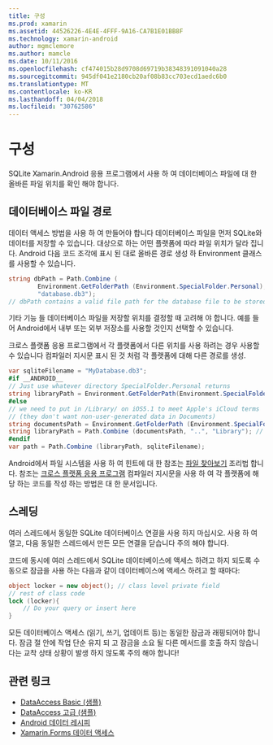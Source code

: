 ```yaml
---
title: 구성
ms.prod: xamarin
ms.assetid: 44526226-4E4E-4FFF-9A16-CA7B1E01BB8F
ms.technology: xamarin-android
author: mgmclemore
ms.author: mamcle
ms.date: 10/11/2016
ms.openlocfilehash: cf474015b28d9708d69719b38348391091040a28
ms.sourcegitcommit: 945df041e2180cb20af08b83cc703ecd1aedc6b0
ms.translationtype: MT
ms.contentlocale: ko-KR
ms.lasthandoff: 04/04/2018
ms.locfileid: "30762586"
---
```

# <a name="configuration"></a>구성

SQLite Xamarin.Android 응용 프로그램에서 사용 하 여 데이터베이스 파일에 대 한 올바른 파일 위치를 확인 해야 합니다.

## <a name="database-file-path"></a>데이터베이스 파일 경로

데이터 액세스 방법을 사용 하 여 만들어야 합니다 데이터베이스 파일을 먼저 SQLite와 데이터를 저장할 수 있습니다. 대상으로 하는 어떤 플랫폼에 따라 파일 위치가 달라 집니다. Android 다음 코드 조각에 표시 된 대로 올바른 경로 생성 하 Environment 클래스를 사용할 수 있습니다.

```csharp
string dbPath = Path.Combine (
        Environment.GetFolderPath (Environment.SpecialFolder.Personal),
        "database.db3");
// dbPath contains a valid file path for the database file to be stored
```

기타 기능 들 데이터베이스 파일을 저장할 위치를 결정할 때 고려해 야 합니다. 예를 들어 Android에서 내부 또는 외부 저장소를 사용할 것인지 선택할 수 있습니다.

크로스 플랫폼 응용 프로그램에서 각 플랫폼에서 다른 위치를 사용 하려는 경우 사용할 수 있습니다 컴파일러 지시문 표시 된 것 처럼 각 플랫폼에 대해 다른 경로를 생성.

```csharp
var sqliteFilename = "MyDatabase.db3";
#if __ANDROID__
// Just use whatever directory SpecialFolder.Personal returns
string libraryPath = Environment.GetFolderPath(Environment.SpecialFolder.Personal); ;
#else
// we need to put in /Library/ on iOS5.1 to meet Apple's iCloud terms
// (they don't want non-user-generated data in Documents)
string documentsPath = Environment.GetFolderPath (Environment.SpecialFolder.Personal); // Documents folder
string libraryPath = Path.Combine (documentsPath, "..", "Library"); // Library folder instead
#endif
var path = Path.Combine (libraryPath, sqliteFilename);
```

Android에서 파일 시스템을 사용 하 여 힌트에 대 한 참조는 [파일 찾아보기](https://developer.xamarin.com/recipes/android/data/Files/Browse_Files) 조리법 합니다. 참조는 [크로스 플랫폼 응용 프로그램](~/cross-platform/app-fundamentals/building-cross-platform-applications/index.md) 컴파일러 지시문을 사용 하 여 각 플랫폼에 해당 하는 코드를 작성 하는 방법은 대 한 문서입니다.

## <a name="threading"></a>스레딩

여러 스레드에서 동일한 SQLite 데이터베이스 연결을 사용 하지 마십시오. 사용 하 여 열고, 다음 동일한 스레드에서 만든 모든 연결을 닫습니다 주의 해야 합니다.

코드에 동시에 여러 스레드에서 SQLite 데이터베이스에 액세스 하려고 하지 되도록 수동으로 잠금을 사용 하는 다음과 같이 데이터베이스에 액세스 하려고 할 때마다:

```csharp
object locker = new object(); // class level private field
// rest of class code
lock (locker){
    // Do your query or insert here
}
```

모든 데이터베이스 액세스 (읽기, 쓰기, 업데이트 등)는 동일한 잠금과 래핑되어야 합니다. 잠금 절 안에 작업 단순 유지 되 고 잠금을 소요 될 다른 메서드를 호출 하지 않습니다는 교착 상태 상황이 발생 하지 않도록 주의 해야 합니다!


## <a name="related-links"></a>관련 링크

- [DataAccess Basic (샘플)](https://github.com/xamarin/mobile-samples/tree/master/DataAccess/Basic)
- [DataAccess 고급 (샘플)](https://github.com/xamarin/mobile-samples/tree/master/DataAccess/Advanced)
- [Android 데이터 레시피](https://developer.xamarin.com/recipes/android/data/)
- [Xamarin.Forms 데이터 액세스](~/xamarin-forms/app-fundamentals/databases.md)
